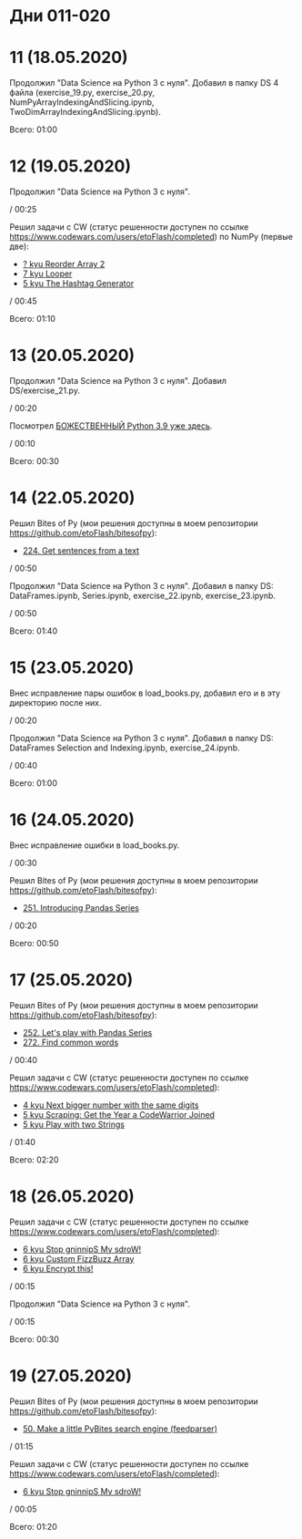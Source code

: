 # Дни 011-020

# 11 (18.05.2020)

Продолжил "Data Science на Python 3 с нуля". Добавил в папку DS 4 файла (exercise_19.py, exercise_20.py, NumPyArrayIndexingAndSlicing.ipynb, TwoDimArrayIndexingAndSlicing.ipynb).

Всего: 01:00

# 12 (19.05.2020)

Продолжил "Data Science на Python 3 с нуля".

/ 00:25

Решил задачи с CW (статус решенности доступен по ссылке https://www.codewars.com/users/etoFlash/completed) по NumPy (первые две):

* [? kyu Reorder Array 2](https://www.codewars.com/kata/5a48fab7bdb9b5b3690009b6)
* [7 kyu Looper](https://www.codewars.com/kata/5a35f08b9e5f4923790010dc)
* [5 kyu The Hashtag Generator](https://www.codewars.com/kata/52449b062fb80683ec000024)

/ 00:45

Всего: 01:10

# 13 (20.05.2020)

Продолжил "Data Science на Python 3 с нуля". Добавил DS/exercise_21.py.

/ 00:20

Посмотрел [БОЖЕСТВЕННЫЙ Python 3.9 уже здесь](https://youtu.be/HrGg6KTJwhA).

/ 00:10

Всего: 00:30

# 14 (22.05.2020)

Решил Bites of Py (мои решения доступны в моем репозитории https://github.com/etoFlash/bitesofpy):

* [224. Get sentences from a text](https://codechalleng.es/bites/224/)

/ 00:50

Продолжил "Data Science на Python 3 с нуля". Добавил в папку DS: DataFrames.ipynb, Series.ipynb, exercise_22.ipynb, exercise_23.ipynb.

/ 00:50

Всего: 01:40

# 15 (23.05.2020)

Внес исправление пары ошибок в load_books.py, добавил его и в эту директорию после них.

/ 00:20

Продолжил "Data Science на Python 3 с нуля". Добавил в папку DS: DataFrames Selection and Indexing.ipynb, exercise_24.ipynb.

/ 00:40

Всего: 01:00

# 16 (24.05.2020)

Внес исправление ошибки в load_books.py.

/ 00:30

Решил Bites of Py (мои решения доступны в моем репозитории https://github.com/etoFlash/bitesofpy):

* [251. Introducing Pandas Series](https://codechalleng.es/bites/251/)

/ 00:20

Всего: 00:50

# 17 (25.05.2020)

Решил Bites of Py (мои решения доступны в моем репозитории https://github.com/etoFlash/bitesofpy):

* [252. Let's play with Pandas Series](https://codechalleng.es/bites/252/)
* [272. Find common words](https://codechalleng.es/bites/272/)

/ 00:40

Решил задачи с CW (статус решенности доступен по ссылке https://www.codewars.com/users/etoFlash/completed):

* [4 kyu Next bigger number with the same digits](https://www.codewars.com/kata/55983863da40caa2c900004e)
* [5 kyu Scraping: Get the Year a CodeWarrior Joined](https://www.codewars.com/kata/58ab2ed1acbab2eacc00010e)
* [5 kyu Play with two Strings](https://www.codewars.com/kata/56c30ad8585d9ab99b000c54)

/ 01:40

Всего: 02:20

# 18 (26.05.2020)

Решил задачи с CW (статус решенности доступен по ссылке https://www.codewars.com/users/etoFlash/completed):

* [6 kyu Stop gninnipS My sdroW!](https://www.codewars.com/kata/5264d2b162488dc400000001)
* [6 kyu Custom FizzBuzz Array](https://www.codewars.com/kata/5355a811a93a501adf000ab7)
* [6 kyu Encrypt this!](https://www.codewars.com/kata/5848565e273af816fb000449)

/ 00:15

Продолжил "Data Science на Python 3 с нуля".

/ 00:15

Всего: 00:30

# 19 (27.05.2020)

Решил Bites of Py (мои решения доступны в моем репозитории https://github.com/etoFlash/bitesofpy):

* [50. Make a little PyBites search engine (feedparser)](https://codechalleng.es/bites/50/)

/ 01:15

Решил задачи с CW (статус решенности доступен по ссылке https://www.codewars.com/users/etoFlash/completed):

* [6 kyu Stop gninnipS My sdroW!](https://www.codewars.com/kata/5264d2b162488dc400000001)

/ 00:05

Всего: 01:20
